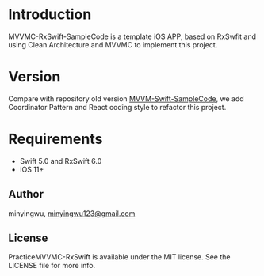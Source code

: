 # Introduction
MVVMC-RxSwift-SampleCode is a template iOS APP, based on RxSwfit and using Clean Architecture and MVVMC to implement this project.


# Version
Compare with repository old version [MVVM-Swift-SampleCode](https://github.com/minyingwu/MVVM-Swift-SampleCode), we add Coordinator Pattern and React coding style to refactor this project.

# Requirements
* Swift 5.0 and RxSwift 6.0
* iOS 11+

## Author

minyingwu, minyingwu123@gmail.com


## License

PracticeMVVMC-RxSwift is available under the MIT license. See the LICENSE file for more info.
